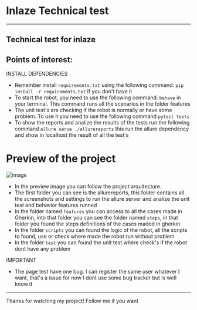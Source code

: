 # Inlaze Technical test
---
Technical test for inlaze
---
## Points of interest:
INSTALL DEPENDENCIES
- Remember install ```requirements.txt``` using the following command: ```pip install -r requirements.txt``` if you don't have it 
- To start the robot, you need to use the following command: ```behave``` in your terminal. This command runs all the scenarios in the folder features
- The unit test's are checking if the robot is normally or have some problem. To use it you need to use the following command ```pytest tests```
- To show the reports and analize the results of the tests run the following command ```allure serve ./allurereports``` this run the allure dependency and show in localhost the result of all the test's

# Preview of the project
![image](https://github.com/user-attachments/assets/0c780cd1-534b-4a73-b508-c9ed6459b80e)

- In the preview image you can follow the project arquitecture.
- The first folder you can see is the allurereports, this folder contains all the screenshots and settings to run the allure server and analize the unit test and behavior features runned
- In the folder named ```features``` you can access to all the cases made in Gherkin, into that folder you can see the folder named ```steps```, in that folder you found the steps definitions of the cases maded in gherkin
- In the folder ```scripts``` you can found the logic of the robot, all the scripts to found, use or check where made the robot run without problem
- In the folder ```test``` you can found the unit test where check's if the robot dont have any problem

IMPORTANT
- The page test have one bug. I can register the same user whatever I want, that's a issue for now I dont use some bug tracker but is well know it

---
Thanks for watching my project! Follow me if you want
